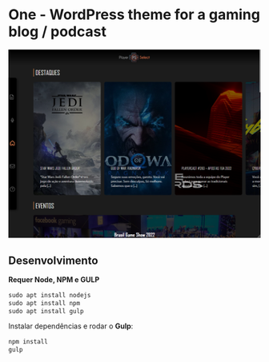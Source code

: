 # One - WordPress theme for a gaming blog / podcast 
![Screenshot](screenshot.png "Screenshot")

## Desenvolvimento
**Requer Node, NPM e GULP**  
```
sudo apt install nodejs
sudo apt install npm
sudo apt install gulp
```
Instalar dependências e rodar o **Gulp**:  
```
npm install
gulp
```
